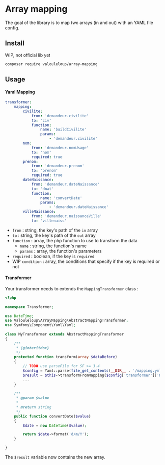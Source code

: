 # Array mapping

The goal of the library is to map two arrays (in and out) with an YAML file config.

## Install

WIP, not official lib yet

```bash
composer require valouleloup/array-mapping
```

## Usage

#### Yaml Mapping

```yaml
transformer:
    mapping:
        civilite:
            from: 'demandeur.civilite'
            to: 'civ'
            function:
                name: 'buildCivilite'
                params:
                    - 'demandeur.civilite'
        nom:
            from: 'demandeur.nomUsage'
            to: 'nom'
            required: true
        prenom:
            from: 'demandeur.prenom'
            to: 'prenom'
            required: true
        dateNaissance:
            from: 'demandeur.dateNaissance'
            to: 'dnat'
            function:
                name: 'convertDate'
                params:
                    - 'demandeur.dateNaissance'
        villeNaissance:
            from: 'demandeur.naissanceVille'
            to: 'villenaiss'
``` 

* ` from ` : string, the key's path of the ` in ` array
* ` to ` : string, the key's path of the ` out ` array
* ` function ` : array, the php function to use to transform the data
  * ` name ` : string, the function's name
  * ` params ` : array, the function's parameters
* ` required ` : boolean, if the key is ` required `
* WIP ` condition ` : array, the conditions that specify if the key is required or not

#### Transformer

Your transformer needs to extends the ` MappingTransformer ` class : 

```php
<?php
 
namespace Transformer;
 
use DateTime;
use Valouleloup\ArrayMapping\AbstractMappingTransformer;
use Symfony\Component\Yaml\Yaml;
 
class MyTransformer extends AbstractMappingTransformer
{
    /**
     * {@inheritdoc}
     */
    protected function transform(array $dataBefore)
    {
        // TODO use parseFile for SF >= 3.4
        $config = Yaml::parse(file_get_contents(__DIR__ . '/mapping.yml'));
        $result = $this->transformFromMapping($config['transformer']['mapping'], $dataBefore);
        ...
    }
    
    /**
     * @param $value
     *
     * @return string
     */
    public function convertDate($value)
    {
        $date = new DateTime($value);

        return $date->format('d/m/Y');
    }

}
```

The ` $result ` variable now contains the new array.
